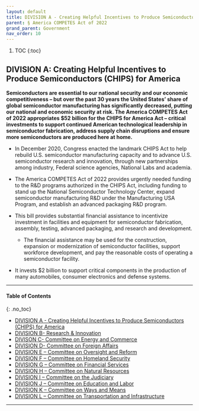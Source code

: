 ```yaml
---
layout: default
title: DIVISION A - Creating Helpful Incentives to Produce Semiconductors (CHIPS) for America
parent: § America COMPETES Act of 2022 
grand_parent: Government 
nav_order: 10 
---
```

<style>
.dont-break-out {
  /* These are technically the same, but use both */
  overflow-wrap: break-word;
  word-wrap: break-word;

     -ms-word-break: break-all;
  /* This is the dangerous one in WebKit, as it breaks things wherever */
  word-break: break-all;
  /* Instead use this non-standard one: */
  word-break: break-word;
}

.youtube-container {
    position: relative;
    width: 100%;
    height: 0;
    padding-bottom: 56.25%;
}
.youtube-video {
    position: absolute;
    top: 0;
    left: 0;
    width: 100%;
    height: 100%;
}

</style>

<div class="dont-break-out" markdown="1">

1. TOC
{:toc}

## DIVISION A: Creating Helpful Incentives to Produce Semiconductors (CHIPS) for America
**Semiconductors are essential to our national security and our economic competitiveness – but over the past 30 years the United States’ share of global semiconductor manufacturing has significantly decreased, putting our national and economic security at risk. The America COMPETES Act of 2022 appropriates $52 billion for the CHIPS for America Act – critical investments to support continued American technological leadership in semiconductor fabrication, address supply chain disruptions and ensure more semiconductors are produced here at home.**

- In December 2020, Congress enacted the landmark CHIPS Act to help rebuild U.S. semiconductor manufacturing capacity and to advance U.S. semiconductor research and innovation, through new partnerships among industry, Federal science agencies, National Labs and academia. 

- The America COMPETES Act of 2022 provides urgently needed funding to the R&D programs authorized in the CHIPS Act, including funding to stand up the National Semiconductor Technology Center, expand semiconductor manufacturing R&D under the Manufacturing USA Program, and establish an advanced packaging R&D program. 

- This bill provides substantial financial assistance to incentivize investment in facilities and equipment for semiconductor fabrication, assembly, testing, advanced packaging, and research and development.

  - The financial assistance may be used for the construction, expansion or modernization of semiconductor facilities, support workforce development, and pay the reasonable costs of operating a semiconductor facility.

- It invests $2 billion to support critical components in the production of many automobiles, consumer electronics and defense systems.

***

#### Table of Contents
{: .no_toc}

<ul><li> <a href="/docs/government/America-COMPETES-Act-of-2022-1/">DIVISION A - Creating Helpful Incentives to Produce Semiconductors (CHIPS) for America</a></li><li> <a href="/docs/government/America-COMPETES-Act-of-2022-2/">DIVISION B- Research &amp; Innovation</a></li><li> <a href="/docs/government/America-COMPETES-Act-of-2022-3/">DIVISON C- Committee on Energy and Commerce</a></li><li> <a href="/docs/government/America-COMPETES-Act-of-2022-4/">DIVISION D- Committee on Foreign Affairs</a></li><li> <a href="/docs/government/America-COMPETES-Act-of-2022-5/">DIVISION E – Committee on Oversight and Reform</a></li><li> <a href="/docs/government/America-COMPETES-Act-of-2022-6/">DIVISION F – Committee on Homeland Security</a></li><li> <a href="/docs/government/America-COMPETES-Act-of-2022-7/">DIVISION G – Committee on Financial Services</a></li><li> <a href="/docs/government/America-COMPETES-Act-of-2022-8/">DIVISION H – Committee on Natural Resources</a></li><li> <a href="/docs/government/America-COMPETES-Act-of-2022-9/">DIVISION I – Committee on the Judiciary</a></li><li> <a href="/docs/government/America-COMPETES-Act-of-2022-10/">DIVISION J – Committee on Education and Labor</a></li><li> <a href="/docs/government/America-COMPETES-Act-of-2022-11/">DIVISION K – Committee on Ways and Means</a></li><li> <a href="/docs/government/America-COMPETES-Act-of-2022-12/">DIVISION L – Committee on Transportation and Infrastructure</a></li></ul>

***

</div>
